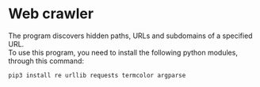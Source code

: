 # Web crawler
The program discovers hidden paths, URLs and subdomains of a specified URL.<br>
To use this program, you need to install the following python modules, through this command:
<pre lang="bash"><code>pip3 install re urllib requests termcolor argparse</code></pre>